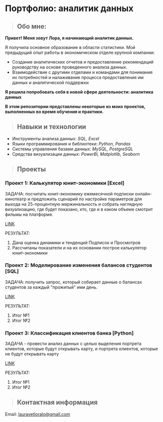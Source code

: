 # Портфолио: аналитик данных

>## Обо мне:

**Привет! Меня зовут Лора, я начинающий аналитик данных.** 

Я получила основное образование в области статистики.
Мой предыдущий опыт работы в экономическом отделе крупной компании:
- Создание аналитических отчетов и предоставление рекомендаций руководству на основе проведенного анализа данных.
- Взаимодействие с другими отделами и командами для понимания их потребностей и налаживание процесса предоставления им данных и аналитической поддержки

**Я решила попробовать себя в новой сфере деятельности: аналитика данных**

**В этом репозитории представлены некоторые из моих проектов, выполненных во время обучения и практики.**

>## Навыки и технологии

- Инструменты анализа данных: *SQL, Excel*
- Языки программирования и библиотеки: *Python, Pandas*
- Системы управления базами данных: *MySQL, PostgreSQL*
- Средства визуализации данных: *PowerBi, Matplotlib, Seaborn*

>## Проекты

### Проект 1: Калькулятор юнит-экономики [Excel]

ЗАДАЧА: посчитать юнит-экономику ежемесячной подписки онлайн-кинотеатр и предложить сценарий по настройке параметров для выхода на 25-процентную маржинальность и собрать наглядную визуализацию, где будет показано, кто, где и в каком объеме смотрит фильмы на платформе.

[LINK](https://github.com/LoriannaA/Lorianna-A./commit/389c8947aa034334e72a1d447f252cf3eb335ab8)

РЕЗУЛЬТАТ:

1. Дана оценка динамики и тенденций Подписок и Просмотров
2. Рассчитаны показатели и на их основании построе калькулятор юнит-экономики

### Проект 2: Моделирование изменения балансов студентов [SQL]

ЗАДАЧА: получить запрос, который собирает данные о балансах студентов за каждый "прожитый" ими день.

[LINK](https://github.com/LoriannaA/Lorianna-A./commit/db24bdc816c305b106619dd2992eca611a57dffe)

РЕЗУЛЬТАТ:

1. Итог №1
2. Итог №2

### Проект 3: Классификация клиентов банка [Python]

ЗАДАЧА - провести анализ данных с целью выделения портрета клиентов, 
которые будут открывать карту, и портрета клиентов, которые не будут открывать карту

[LINK](https://github.com/LoriannaA/Lorianna-A./commit/4d31f447ce5cd852b98765b956e6e378c4568152)

РЕЗУЛЬТАТ:

1. Итог №1
2. Итог №2

>## Контактная информация

Email: <lauravetloralo@gmail.com>
